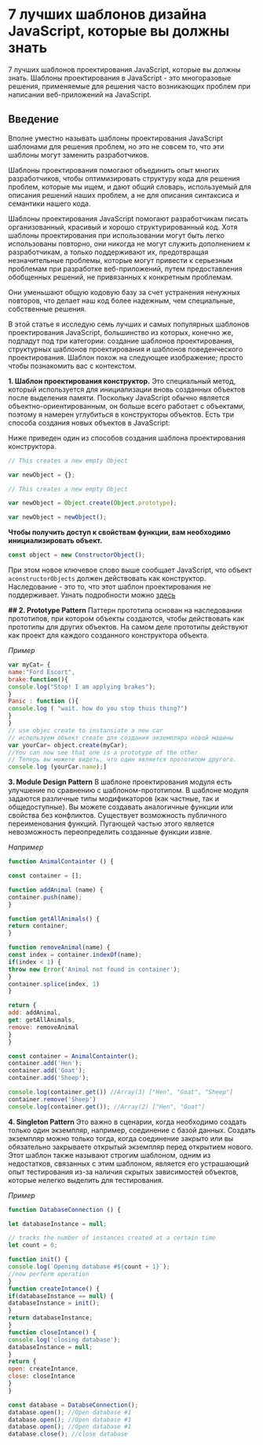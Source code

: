 # 7 лучших шаблонов дизайна JavaScript, которые вы должны знать

 7 лучших шаблонов проектирования JavaScript, которые вы должны знать. Шаблоны проектирования в JavaScript - это многоразовые решения, применяемые для решения часто возникающих проблем при написании веб-приложений на JavaScript.

 ## Введение
 
Вполне уместно называть шаблоны проектирования JavaScript шаблонами для решения проблем, но это не совсем то, что эти шаблоны могут заменить разработчиков.

Шаблоны проектирования помогают объединить опыт многих разработчиков, чтобы оптимизировать структуру кода для решения проблем, которые мы ищем, и дают общий словарь, используемый для описания решений наших проблем, а не для описания синтаксиса и семантики нашего кода.

Шаблоны проектирования JavaScript помогают разработчикам писать организованный, красивый и хорошо структурированный код. Хотя шаблоны проектирования при использовании могут быть легко использованы повторно, они никогда не могут служить дополнением к разработчикам, а только поддерживают их, предотвращая незначительные проблемы, которые могут привести к серьезным проблемам при разработке веб-приложений, путем предоставления обобщенных решений, не привязанных к конкретным проблемам.

Они уменьшают общую кодовую базу за счет устранения ненужных повторов, что делает наш код более надежным, чем специальные, собственные решения.

В этой статье я исследую семь лучших и самых популярных шаблонов проектирования JavaScript, большинство из которых, конечно же, подпадут под три категории: создание шаблонов проектирования, структурных шаблонов проектирования и шаблонов поведенческого проектирования. Шаблон похож на следующее изображение; просто чтобы познакомить вас с контекстом.

**1. Шаблон проектирования конструктор.**
Это специальный метод, который используется для инициализации вновь созданных объектов после выделения памяти. Поскольку JavaScript обычно является объектно-ориентированным, он больше всего работает с объектами, поэтому я намерен углубиться в конструкторы объектов. Есть три способа создания новых объектов в JavaScript:

Ниже приведен один из способов создания шаблона проектирования конструктора.

```js
// This creates a new empty Object

var newObject = {};

// This creates a new empty Object

var newObject = Object.create(Object.prototype);

var newObject = newObject();
```

**Чтобы получить доступ к свойствам функции, вам необходимо инициализировать объект.**

```js
const object = new ConstructorObject();
```

При этом новое ключевое слово выше сообщает JavaScript, что объект `aconstructorObjects` должен действовать как конструктор. Наследование - это то, что этот шаблон проектирования не поддерживает. Узнать подробности
можно [здесь](https://addyosmani.com/resources/essentialjsdesignpatterns/book/#constructorpatternjavascript)


**## 2. Prototype Pattern**
Паттерн прототипа основан на наследовании прототипов, при котором объекты создаются, чтобы действовать как прототипы для других объектов. На самом деле прототипы действуют как проект для каждого созданного конструктора объекта.

_Пример_

```js
var myCat= {
name:"Ford Escort",
brake:function(){
console.log("Stop! I am applying brakes");
}
Panic : function (){
console.log ( "wait. how do you stop thuis thing?")
}
}
// use objec create to instansiate a new car
// используем объект create для создания экземпляра новой машины
var yourCar= object.create(myCar);
//You can now see that one is a prototype of the other
// Теперь вы можете видеть, что один является прототипом другого.
console.log (yourCar.name);]
```


**3. Module Design Pattern**
В шаблоне проектирования модуля есть улучшение по сравнению с шаблоном-прототипом. В шаблоне модуля задаются различные типы модификаторов (как частные, так и общедоступные). Вы можете создавать аналогичные функции или свойства без конфликтов. Существует возможность публичного переименования функций. Пугающей частью этого является невозможность переопределить созданные функции извне.

_Например_

```js
function AnimalContainter () {

const container = [];

function addAnimal (name) {
container.push(name);
}

function getAllAnimals() {
return container;
}

function removeAnimal(name) {
const index = container.indexOf(name);
if(index < 1) {
throw new Error('Animal not found in container');
}
container.splice(index, 1)
}

return {
add: addAnimal,
get: getAllAnimals,
remove: removeAnimal
}
}

const container = AnimalContainter();
container.add('Hen');
container.add('Goat');
container.add('Sheep');

console.log(container.get()) //Array(3) ["Hen", "Goat", "Sheep"]
container.remove('Sheep')
console.log(container.get()); //Array(2) ["Hen", "Goat"]
```

**4. Singleton Pattern**
Это важно в сценарии, когда необходимо создать только один экземпляр, например, соединение с базой данных. Создать экземпляр можно только тогда, когда соединение закрыто или вы обязательно закрываете открытый экземпляр перед открытием нового. Этот шаблон также называют строгим шаблоном, одним из недостатков, связанных с этим шаблоном, является его устрашающий опыт тестирования из-за наличия скрытых зависимостей объектов, которые нелегко выделить для тестирования.

_Пример_

```js
function DatabaseConnection () {

let databaseInstance = null;

// tracks the number of instances created at a certain time
let count = 0;

function init() {
console.log(`Opening database #${count + 1}`);
//now perform operation
}
function createIntance() {
if(databaseInstance == null) {
databaseInstance = init();
}
return databaseInstance;
}
function closeIntance() {
console.log('closing database');
databaseInstance = null;
}
return {
open: createIntance,
close: closeIntance
}
}

const database = DatabseConnection();
database.open(); //Open database #1
database.open(); //Open database #1
database.open(); //Open database #1
database.close(); //close database
```
